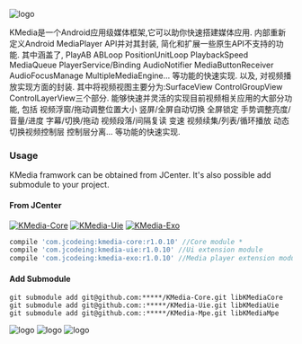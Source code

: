 ![logo](https://raw.githubusercontent.com/jcodeing/XMediaGo/master/readme/kmedia_logo.png)

KMedia是一个Android应用级媒体框架,它可以助你快速搭建媒体应用.
内部重新定义Android MediaPlayer API并对其封装, 简化和扩展一些原生API不支持的功能.
其中涵盖了, PlayAB ABLoop PositionUnitLoop PlaybackSpeed MediaQueue PlayerService/Binding
AudioNotifier MediaButtonReceiver AudioFocusManage MultipleMediaEngine... 等功能的快速实现.
以及, 对视频播放实现方面的封装. 其中将视频视图主要分为:SurfaceView ControlGroupView ControlLayerView三个部分.
能够快速并灵活的实现目前视频相关应用的大部分功能, 包括 视频浮窗/拖动调整位置大小 竖屏/全屏自动切换 全屏锁定 手势调整亮度/音量/进度
字幕/切换/拖动 视频段落/间隔复读 变速 视频续集/列表/循环播放 动态切换视频控制层 控制层分离... 等功能的快速实现.

### Usage ###
KMedia framwork can be obtained from JCenter. It's also possible add submodule to your project.

#### From JCenter ####
[![KMedia-Core](https://github.com/jcodeing/XMediaGo/blob/master/readme/icon/kmedia_core.svg)](https://bintray.com/jcodeing/kmedia/kmedia-core/_latestVersion)
[![KMedia-Uie](https://github.com/jcodeing/XMediaGo/blob/master/readme/icon/kmedia_uie.svg)](https://bintray.com/jcodeing/kmedia/kmedia-uie/_latestVersion)
[![KMedia-Exo](https://github.com/jcodeing/XMediaGo/blob/master/readme/icon/kmedia_exo.svg)](https://bintray.com/jcodeing/kmedia/kmedia-exo/_latestVersion)
```gradle
compile 'com.jcodeing:kmedia-core:r1.0.10' //Core module *
compile 'com.jcodeing:kmedia-uie:r1.0.10' //Ui extension module
compile 'com.jcodeing:kmedia-exo:r1.0.10' //Media player extension module
```

#### Add Submodule ####
```command
git submodule add git@github.com:*****/KMedia-Core.git libKMediaCore
git submodule add git@github.com::*****/KMedia-Uie.git libKMediaUie
git submodule add git@github.com::*****/KMedia-Mpe.git libKMediaMpe
```


![logo](https://raw.githubusercontent.com/jcodeing/XMediaGo/master/readme/demo_sr_1.gif)
![logo](https://raw.githubusercontent.com/jcodeing/XMediaGo/master/readme/demo_ui.gif)
![logo](https://raw.githubusercontent.com/jcodeing/XMediaGo/master/readme/demo_sr_2.gif)